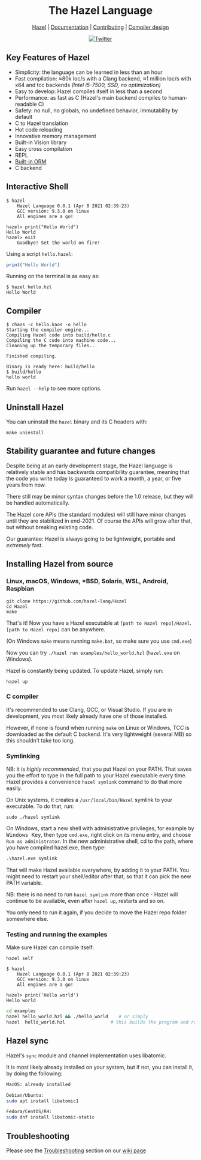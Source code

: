<div align="center">
<!-- <p>
    <img width="80" src="https://raw.githubusercontent.com/hazel-lang/Hazel-logo/master/dist/hazel-logo.svg?sanitize=true">
</p> -->
<h1>The Hazel Language</h1>

[Hazel](https://github.com/hazel-lang/Hazel) |
[Documentation](https://github.com/hazel-lang/Hazel/blob/master/doc/docs.md) |
[Contributing](https://github.com/hazel-lang/Hazel/blob/master/CONTRIBUTING.md) |
[Compiler design](https://github.com/hazel-lang/Hazel/blob/master/COMPILER.md)

</div>
<div align="center">

<!--
[![Build Status][WorkflowBadge]][WorkflowUrl]
-->
<!-- [![Sponsor][SponsorBadge]][SponsorUrl]
[![Patreon][PatreonBadge]][PatreonUrl]
[![Discord][DiscordBadge]][DiscordUrl] -->
[![Twitter][TwitterUrl]][TwitterBadge]

</div>

<!-- This is the repository for Hazel development code. The language design is based very similarly to C++, Lua and Julia. -->

## Key Features of Hazel

- Simplicity: the language can be learned in less than an hour
- Fast compilation: ≈80k loc/s with a Clang backend,
    ≈1 million loc/s with x64 and tcc backends *(Intel i5-7500, SSD, no optimization)*
- Easy to develop: Hazel compiles itself in less than a second
- Performance: as fast as C (Hazel's main backend compiles to human-readable C)
- Safety: no null, no globals, no undefined behavior, immutability by default
- C to Hazel translation
- Hot code reloading
- Innovative memory management
- Built-in Vision library
- Easy cross compilation
- REPL
- [Built-in ORM](https://github.com/hazel-lang/Hazel/blob/master/doc/docs.md#orm)
- C backend


## Interactive Shell

```shell
$ hazel
    Hazel Language 0.0.1 (Apr 8 2021 02:39:23)
    GCC version: 9.3.0 on linux
    All engines are a go!

hazel> print("Hello World")
Hello World
hazel> exit
    Goodbye! Set the world on fire!
```

Using a script `hello.hazel`:

```ruby
print("Hello World")
```

Running on the terminal is as easy as:

```shell
$ hazel hello.hzl
Hello World
```

## Compiler

```shell
$ chaos -c hello.kaos -o hello
Starting the compiler engine...
Compiling Hazel code into build/hello.c
Compiling the C code into machine code...
Cleaning up the temporary files...

Finished compiling.

Binary is ready here: build/hello
$ build/hello
hello world
```

Run `hazel --help` to see more options.

## Uninstall Hazel

You can uninstall the `hazel` binary and its C headers with:

```shell
make uninstall
```

## Stability guarantee and future changes

Despite being at an early development stage, the Hazel language is relatively stable and has backwards compatibility 
guarantee, meaning that the code you write today is guaranteed to work a month, a year, or five years from now.

There still may be minor syntax changes before the 1.0 release, but they will be handled automatically.

The Hazel core APIs (the standard modules) will still have minor changes until they are stabilized in end-2021. Of course the 
APIs will grow after that, but without breaking existing code.

Our guarantee: Hazel is always going to be lightweight, portable and *extremely* fast. 


## Installing Hazel from source

### Linux, macOS, Windows, *BSD, Solaris, WSL, Android, Raspbian

```shell
git clone https://github.com/hazel-lang/Hazel
cd Hazel
make
```

That's it! Now you have a Hazel executable at `[path to Hazel repo]/Hazel`. 
`[path to Hazel repo]` can be anywhere.

(On Windows `make` means running `make.bat`, so make sure you use `cmd.exe`)

Now you can try `./hazel run examples/hello_world.hzl` (`hazel.exe` on Windows).

Hazel is constantly being updated. To update Hazel, simply run:

```shell
hazel up
```


### C compiler

It's recommended to use Clang, GCC, or Visual Studio. If you are in development, you most likely already have one of those 
installed.

However, if none is found when running `make` on Linux or Windows, TCC is downloaded as the default C backend.
It's very lightweight (several MB) so this shouldn't take too long.


### Symlinking

NB: it is *highly recommended*, that you put Hazel on your PATH. That saves you the effort to type in the full path to your 
Hazel executable every time. Hazel provides a convenience `hazel symlink` command to do that more easily.

On Unix systems, it creates a `/usr/local/bin/Hazel` symlink to your executable. To do that, run:

```shell
sudo ./hazel symlink
```

On Windows, start a new shell with administrative privileges, for example by <kbd>Windows Key</kbd>, then type `cmd.exe`, 
right click on its menu entry, and choose `Run as administrator`. In the new administrative shell, cd to the path, where you 
have compiled hazel.exe, then type:

```bat
.\hazel.exe symlink
```

That will make Hazel available everywhere, by adding it to your PATH. You might need to restart your shell/editor after that, 
so that it can pick the new PATH variable.

NB: there is no need to run `hazel symlink` more than once - Hazel will continue to be available, even after `hazel up`, 
restarts and so on. 

You only need to run it again, if you decide to move the Hazel repo folder somewhere else.

<!-- ### Docker

<details><summary>Expand Docker instructions</summary>

```bash
git clone https://github.com/hazel-lang/Hazel
cd v
docker build -t vlang .
docker run --rm -it vlang:latest
```

### Docker with Alpine/musl

```bash
git clone https://github.com/hazel-lang/Hazel
cd v
docker build -t vlang --file=Dockerfile.alpine .
docker run --rm -it vlang:latest
```

</details> -->


### Testing and running the examples

Make sure Hazel can compile itself:

```shell
hazel self
```

```shell
$ hazel
    Hazel Language 0.0.1 (Apr 8 2021 02:39:23)
    GCC version: 9.3.0 on linux
    All engines are a go!

hazel> print('Hello world')
Hello world
```

```bash
cd examples
hazel hello_world.hzl && ./hello_world    # or simply
hazel  hello_world.hzl                 # this builds the program and runs it right away
```

## Hazel sync
Hazel's `sync` module and channel implementation uses libatomic.

It is most likely already installed on your system, but if not, you can install it, by doing the following:

```bash
MacOS: already installed

Debian/Ubuntu:
sudo apt install libatomic1

Fedora/CentOS/RH:
sudo dnf install libatomic-static
```

## Troubleshooting

Please see the [Troubleshooting](https://github.com/hazel-lang/Hazel/wiki/Troubleshooting) section on our [wiki page](https://github.com/hazel-lang/Hazel/wiki)


[TwitterBadge]: https://twitter.com/jasmcaus
[TwitterUrl]: https://img.shields.io/twitter/follow/jasmcaus.svg?style=flatl&label=Follow&logo=twitter&logoColor=white&color=1da1f2
